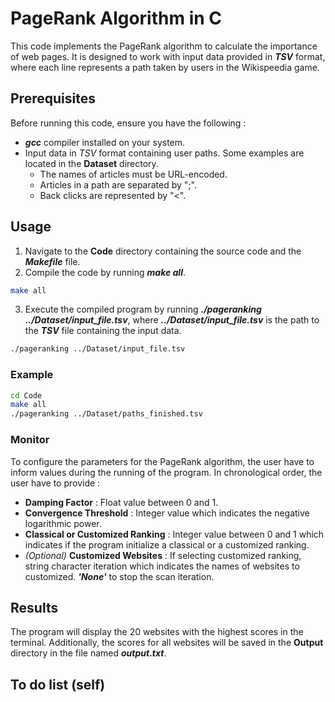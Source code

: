 # PageRank Algorithm in C #

This code implements the PageRank algorithm to calculate the importance of web pages. It is designed to work with input data provided in ***TSV*** format, where each line represents a path taken by users in the Wikispeedia game.

## Prerequisites ##

Before running this code, ensure you have the following :

- ***gcc*** compiler installed on your system.
- Input data in *TSV* format containing user paths. Some examples are located in the **Dataset** directory.
    - The names of articles must be URL-encoded.
    - Articles in a path are separated by ";".
    - Back clicks are represented by "<".

## Usage ##

1. Navigate to the **Code** directory containing the source code and the ***Makefile*** file.
2. Compile the code by running ***make all***.
```bash
make all
```
3. Execute the compiled program by running ***./pageranking ../Dataset/input_file.tsv***, where ***../Dataset/input_file.tsv*** is the path to the ***TSV*** file containing the input data.
```bash
./pageranking ../Dataset/input_file.tsv
```

### Example ###

```bash
cd Code
make all
./pageranking ../Dataset/paths_finished.tsv
```

### Monitor ###

To configure the parameters for the PageRank algorithm, the user have to inform values during the running of the program. In chronological order, the user have to provide :
- **Damping Factor** : Float value between 0 and 1.
- **Convergence Threshold** : Integer value which indicates the negative logarithmic power.
- **Classical or Customized Ranking** : Integer value between 0 and 1 which indicates if the program initialize a classical or a customized ranking.
- *(Optional)* **Customized Websites** : If selecting customized ranking, string character iteration which indicates the names of websites to customized. ***'None'*** to stop the scan iteration.

## Results ##

The program will display the 20 websites with the highest scores in the terminal. Additionally, the scores for all websites will be saved in the **Output** directory in the file named ***output.txt***.

## To do list (self) ##
